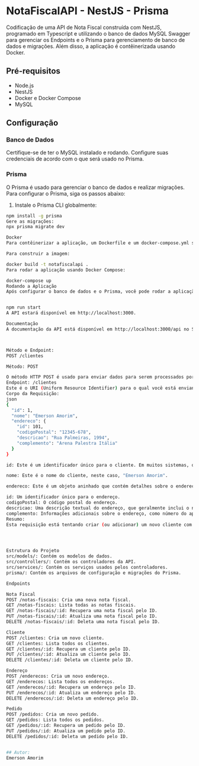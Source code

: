 # NotaFiscalAPI - NestJS - Prisma

Codificação de uma API de Nota Fiscal construída com NestJS, programado em Typescript e utilizando o banco de dados MySQL Swagger para gerenciar os Endpoints e o Prisma para gerenciamento de banco de dados e migrações. Além disso, a aplicação é contêinerizada usando Docker.

## Pré-requisitos

- Node.js
- NestJS
- Docker e Docker Compose
- MySQL

## Configuração

### Banco de Dados

Certifique-se de ter o MySQL instalado e rodando. Configure suas credenciais de acordo com o que será usado no Prisma.

### Prisma

O Prisma é usado para gerenciar o banco de dados e realizar migrações. Para configurar o Prisma, siga os passos abaixo:

1. Instale o Prisma CLI globalmente:

```bash
npm install -g prisma
Gere as migrações:
npx prisma migrate dev

Docker
Para contêinerizar a aplicação, um Dockerfile e um docker-compose.yml são fornecidos.

Para construir a imagem:

docker build -t notafiscalapi .
Para rodar a aplicação usando Docker Compose:

docker-compose up
Rodando a Aplicação
Após configurar o banco de dados e o Prisma, você pode rodar a aplicação localmente usando:


npm run start
A API estará disponível em http://localhost:3000.

Documentação
A documentação da API está disponível em http://localhost:3000/api no Swagger.



Método e Endpoint:
POST /clientes

Método: POST

O método HTTP POST é usado para enviar dados para serem processados por um recurso identificado pela URI. Em APIs RESTful, o método POST é frequentemente usado para criar um novo recurso.
Endpoint: /clientes
Este é o URI (Uniform Resource Identifier) para o qual você está enviando a requisição. Neste contexto, sugere que você está tentando criar um novo "cliente" em um recurso que lida com "clientes".
Corpo da Requisição:
json
{
  "id": 1,
  "nome": "Emerson Amorim",
  "endereco": {
    "id": 101,
    "codigoPostal": "12345-678",
    "descricao": "Rua Palmeiras, 1994",
    "complemento": "Arena Palestra Itália"
  }
}

id: Este é um identificador único para o cliente. Em muitos sistemas, o ID é gerado automaticamente pelo banco de dados ou pelo back-end, mas aqui está sendo fornecido explicitamente.

nome: Este é o nome do cliente, neste caso, "Emerson Amorim".

endereco: Este é um objeto aninhado que contém detalhes sobre o endereço do cliente.

id: Um identificador único para o endereço.
codigoPostal: O código postal do endereço.
descricao: Uma descrição textual do endereço, que geralmente inclui o nome da rua, número, etc.
complemento: Informações adicionais sobre o endereço, como número do apartamento, bloco, etc.
Resumo:
Esta requisição está tentando criar (ou adicionar) um novo cliente com o nome "Emerson Amorim" e um endereço específico ao recurso /clientes. O servidor que recebe essa requisição provavelmente processará os dados, validará se estão corretos e, se tudo estiver correto, criará um novo cliente no banco de dados ou em qualquer armazenamento de dados que esteja usando. Em resposta, o servidor pode retornar um status de sucesso (como HTTP 201) junto com detalhes adicionais, como o ID do cliente recém-criado.




Estrutura do Projeto
src/models/: Contém os modelos de dados.
src/controllers/: Contém os controladores da API.
src/services/: Contém os serviços usados pelos controladores.
prisma/: Contém os arquivos de configuração e migrações do Prisma.

Endpoints

Nota Fiscal
POST /notas-fiscais: Cria uma nova nota fiscal.
GET /notas-fiscais: Lista todas as notas fiscais.
GET /notas-fiscais/:id: Recupera uma nota fiscal pelo ID.
PUT /notas-fiscais/:id: Atualiza uma nota fiscal pelo ID.
DELETE /notas-fiscais/:id: Deleta uma nota fiscal pelo ID.

Cliente
POST /clientes: Cria um novo cliente.
GET /clientes: Lista todos os clientes.
GET /clientes/:id: Recupera um cliente pelo ID.
PUT /clientes/:id: Atualiza um cliente pelo ID.
DELETE /clientes/:id: Deleta um cliente pelo ID.

Endereço
POST /enderecos: Cria um novo endereço.
GET /enderecos: Lista todos os endereços.
GET /enderecos/:id: Recupera um endereço pelo ID.
PUT /enderecos/:id: Atualiza um endereço pelo ID.
DELETE /enderecos/:id: Deleta um endereço pelo ID.

Pedido
POST /pedidos: Cria um novo pedido.
GET /pedidos: Lista todos os pedidos.
GET /pedidos/:id: Recupera um pedido pelo ID.
PUT /pedidos/:id: Atualiza um pedido pelo ID.
DELETE /pedidos/:id: Deleta um pedido pelo ID.


## Autor:
Emerson Amorim
